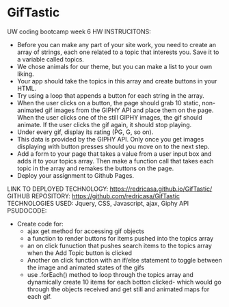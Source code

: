 # GifTastic
UW coding bootcamp week 6 HW 
INSTRUCITONS:
- Before you can make any part of your site work, you need to create an array of strings, each one related to a topic that interests you. Save it to a variable called topics.
- We chose animals for our theme, but you can make a list to your own liking.
- Your app should take the topics in this array and create buttons in your HTML.
- Try using a loop that appends a button for each string in the array.
- When the user clicks on a button, the page should grab 10 static, non-animated gif images from the GIPHY API and place them on the page.
When the user clicks one of the still GIPHY images, the gif should animate. If the user clicks the gif again, it should stop playing.
- Under every gif, display its rating (PG, G, so on).
- This data is provided by the GIPHY API.
Only once you get images displaying with button presses should you move on to the next step.
- Add a form to your page that takes a value from a user input box and adds it to your topics array. Then make a function call that takes each topic in the array and remakes the buttons on the page.
- Deploy your assignment to Github Pages.

LINK TO DEPLOYED TECHNOLOGY: https://redricasa.github.io/GifTastic/
GITHUB REPOSITORY: https://github.com/redricasa/GifTastic 
TECHNOLOGIES USED: Jquery, CSS, Javascript, ajax, Giphy API
PSUDOCODE:
- Create code for:
    - ajax get method for accessing gif objects
    - a function to render buttons for items pushed into the topics array
    - an on click funuction that pushes search items to the topics array when the Add Topic button is clicked
    - Another on click function with an if/else statement to toggle between the image and animated states of the gifs
    - use .forEach() method to loop through the topics array and dynamically create 10 items for each botton clicked- which would go through the objects received and get still and animated maps for each gif.
    

